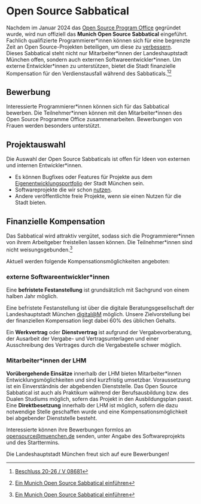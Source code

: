 # Open Source Sabbatical

Nachdem im Januar 2024 das [Open Source Program Office](./ospo) gegründet wurde, wird nun offiziell das **Munich Open Source Sabbatical** eingeführt.
Fachlich qualifizierte Programmierer\*innen können sich für eine begrenzte Zeit an Open Source-Projekten beteiligen, um diese zu [verbessern](./improve).  
Dieses Sabbatical steht nicht nur Mitarbeiter\*innen der Landeshauptstadt München offen, sondern auch externen Softwareentwickler\*innen.
Um externe Entwickler*innen zu unterstützen, bietet die Stadt finanzielle Kompensation für den Verdienstausfall während des Sabbaticals.[^beschluss][^antrag]


## Bewerbung

Interessierte Programmierer\*innen können sich für das Sabbatical bewerben.
Die Teilnehmer*innen können mit den Mitarbeiter\*innen des Open Source Programme Office zusammenarbeiten.
Bewerbungen von Frauen werden besonders unterstützt.

## Projektauswahl

Die Auswahl der Open Source Sabbaticals ist offen für Ideen von externen und internen Entwickler*innen.

* Es können Bugfixes oder Features für Projekte aus dem [Eigenentwicklungsportfolio](https://github.com/it-at-m) der Stadt München sein.
* Softwareprojekte die wir schon [nutzen](use).
* Andere veröffentlichte freie Projekte, wenn sie einen Nutzen für die Stadt bieten.

## Finanzielle Kompensation

Das Sabbatical wird attraktiv vergütet, sodass sich die Programmierer\*innen von ihrem Arbeitgeber freistellen lassen können.
Die Teilnehmer\*innen sind nicht weisungsgebunden.[^antrag]

Aktuell werden folgende Kompensationsmöglichkeiten angeboten:

### externe Softwareentwickler\*innen

Eine __befristete Festanstellung__ ist grundsätzlich mit Sachgrund von einem halben Jahr möglich.

Eine befristete Festanstellung ist über die digitale Beratungsgesellschaft der Landeshauptstadt München [digital@M](https://digital-at-m.de/) möglich.
Unsere Zielvorstellung bei der finanziellen Kompensation liegt dabei 60% des üblichen Gehalts.

Ein __Werkvertrag__ oder __Dienstvertrag__ ist aufgrund der Vergabevorberatung, der Ausarbeit der Vergabe- und Vertragsunterlagen und einer Ausschreibung des Vertrages durch die Vergabestelle schwer möglich.


### Mitarbeiter*innen der LHM

__Vorübergehende Einsätze__ innerhalb der LHM bieten Mitarbeiter\*innen Entwicklungsmöglichkeiten und sind kurzfristig umsetzbar.
Voraussetzung ist ein Einverständnis der abgebenden Dienststelle.
Das Open Source Sabbatical ist auch als Praktikum während der Berufsausbildung bzw. des Dualen Studiums möglich, sofern das Projekt in den Ausbildungsplan passt.  
Eine __Direktbesetzung__ innerhalb der LHM ist möglich, sofern die dazu notwendige Stelle geschaffen wurde und eine Kompensationsmöglichkeit bei abgebender Dienststelle besteht.

Interessierte können ihre Bewerbungen formlos an [opensource@muenchen.de](mailto:opensource@muenchen.de) senden, unter Angabe des Softwareprojekts und des Starttermins.

Die Landeshauptstadt München freut sich auf eure Bewerbungen!


[^antrag]: [Ein Munich Open Source Sabbatical einführen](https://risi.muenchen.de/risi/antrag/detail/6289826)
[^beschluss]: [Beschluss 20-26 / V 08681](https://risi.muenchen.de/risi/sitzungsvorlage/detail/7532900)
